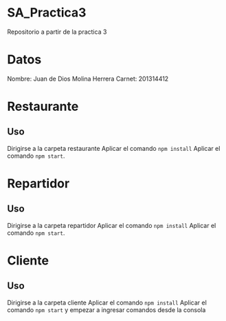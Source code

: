 # SA_Practica3
Repositorio a partir de la practica 3

# Datos
Nombre: Juan de Dios Molina Herrera
Carnet: 201314412

# Restaurante
## Uso
Dirigirse a la carpeta restaurante
Aplicar el comando `npm install`
Aplicar el comando `npm start`. 


# Repartidor
## Uso
Dirigirse a la carpeta repartidor 
Aplicar el comando `npm install`
Aplicar el comando `npm start`. 

# Cliente
## Uso
Dirigirse a la carpeta cliente
Aplicar el comando `npm install`
Aplicar el comando `npm start` y empezar a ingresar comandos desde la consola
